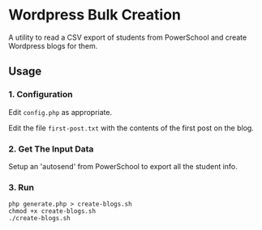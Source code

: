 # Wordpress Bulk Creation

A utility to read a CSV export of students from PowerSchool and create Wordpress blogs for them.

## Usage

### 1. Configuration
Edit  `config.php` as appropriate.

Edit the file `first-post.txt` with the contents of the first post on the blog.

### 2. Get The Input Data
Setup an 'autosend' from PowerSchool to export all the student info.

### 3. Run
```
php generate.php > create-blogs.sh
chmod +x create-blogs.sh
./create-blogs.sh
```

